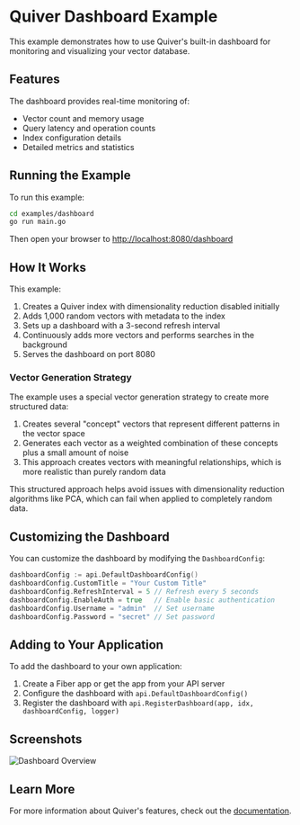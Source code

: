 # Quiver Dashboard Example

This example demonstrates how to use Quiver's built-in dashboard for monitoring and visualizing your vector database.

## Features

The dashboard provides real-time monitoring of:

- Vector count and memory usage
- Query latency and operation counts
- Index configuration details
- Detailed metrics and statistics

## Running the Example

To run this example:

```bash
cd examples/dashboard
go run main.go
```

Then open your browser to [http://localhost:8080/dashboard](http://localhost:8080/dashboard)

## How It Works

This example:

1. Creates a Quiver index with dimensionality reduction disabled initially
2. Adds 1,000 random vectors with metadata to the index
3. Sets up a dashboard with a 3-second refresh interval
4. Continuously adds more vectors and performs searches in the background
5. Serves the dashboard on port 8080

### Vector Generation Strategy

The example uses a special vector generation strategy to create more structured data:

1. Creates several "concept" vectors that represent different patterns in the vector space
2. Generates each vector as a weighted combination of these concepts plus a small amount of noise
3. This approach creates vectors with meaningful relationships, which is more realistic than purely random data

This structured approach helps avoid issues with dimensionality reduction algorithms like PCA, which can fail when applied to completely random data.

## Customizing the Dashboard

You can customize the dashboard by modifying the `DashboardConfig`:

```go
dashboardConfig := api.DefaultDashboardConfig()
dashboardConfig.CustomTitle = "Your Custom Title"
dashboardConfig.RefreshInterval = 5 // Refresh every 5 seconds
dashboardConfig.EnableAuth = true   // Enable basic authentication
dashboardConfig.Username = "admin"  // Set username
dashboardConfig.Password = "secret" // Set password
```

## Adding to Your Application

To add the dashboard to your own application:

1. Create a Fiber app or get the app from your API server
2. Configure the dashboard with `api.DefaultDashboardConfig()`
3. Register the dashboard with `api.RegisterDashboard(app, idx, dashboardConfig, logger)`

## Screenshots

![Dashboard Overview](https://example.com/dashboard-screenshot.png)

## Learn More

For more information about Quiver's features, check out the [documentation](https://tfmv.github.io/quiver/).
